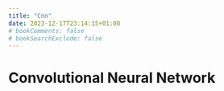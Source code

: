 ```yaml
---
title: "Cnn"
date: 2023-12-17T23:14:15+01:00
# bookComments: false
# bookSearchExclude: false
---
```


# Convolutional Neural Network

